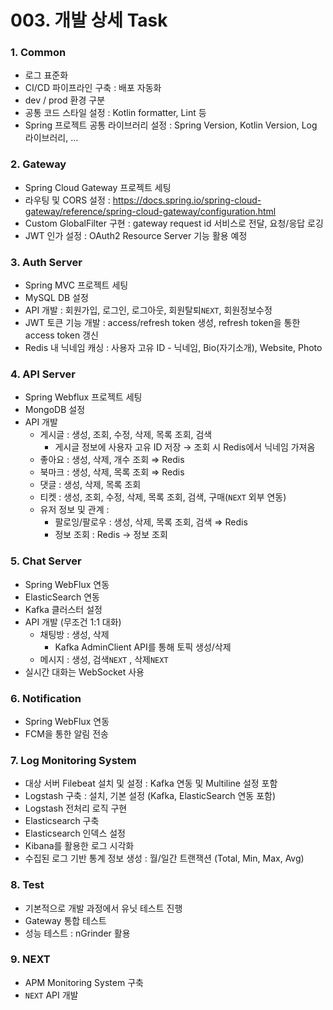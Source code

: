 # 003. 개발 상세 Task

### 1. Common

- 로그 표준화
- CI/CD 파이프라인 구축 : 배포 자동화
- dev / prod 환경 구분
- 공통 코드 스타일 설정 : Kotlin formatter, Lint 등
- Spring 프로젝트 공통 라이브러리 설정 : Spring Version, Kotlin Version, Log 라이브러리, …

### 2. Gateway

- Spring Cloud Gateway 프로젝트 세팅
- 라우팅 및 CORS 설정 : https://docs.spring.io/spring-cloud-gateway/reference/spring-cloud-gateway/configuration.html
- Custom GlobalFilter 구현 : gateway request id 서비스로 전달, 요청/응답 로깅
- JWT 인가 설정 : OAuth2 Resource Server 기능 활용 예정

### 3. Auth Server

- Spring MVC 프로젝트 세팅
- MySQL DB 설정
- API 개발 : 회원가입, 로그인, 로그아웃, 회원탈퇴`NEXT`, 회원정보수정
- JWT 토큰 기능 개발 : access/refresh token 생성, refresh token을 통한 access token 갱신
- Redis 내 닉네임 캐싱 : 사용자 고유 ID - 닉네임, Bio(자기소개), Website, Photo

### 4. API Server

- Spring Webflux 프로젝트 세팅
- MongoDB 설정
- API 개발
  - 게시글 : 생성, 조회, 수정, 삭제, 목록 조회, 검색
    - 게시글 정보에 사용자 고유 ID 저장 → 조회 시 Redis에서 닉네임 가져옴
  - 좋아요 : 생성, 삭제, 개수 조회 ⇒ Redis
  - 북마크 : 생성, 삭제, 목록 조회 ⇒ Redis
  - 댓글 : 생성, 삭제, 목록 조회
  - 티켓 : 생성, 조회, 수정, 삭제, 목록 조회, 검색, 구매(`NEXT` 외부 연동)
  - 유저 정보 및 관계 :
    - 팔로잉/팔로우 : 생성, 삭제, 목록 조회, 검색 ⇒ Redis
    - 정보 조회 : Redis → 정보 조회

### 5. Chat Server

- Spring WebFlux 연동
- ElasticSearch 연동
- Kafka 클러스터 설정
- API 개발 (무조건 1:1 대화)
  - 채팅방 : 생성, 삭제
    - Kafka AdminClient API를 통해 토픽 생성/삭제
  - 메시지 : 생성, 검색`NEXT` , 삭제`NEXT`
- 실시간 대화는 WebSocket 사용

### 6. Notification

- Spring WebFlux 연동
- FCM을 통한 알림 전송

### 7. Log Monitoring System

- 대상 서버 Filebeat 설치 및 설정 : Kafka 연동 및 Multiline 설정 포함
- Logstash 구축 : 설치, 기본 설정 (Kafka, ElasticSearch 연동 포함)
- Logstash 전처리 로직 구현
- Elasticsearch 구축
- Elasticsearch 인덱스 설정
- Kibana를 활용한 로그 시각화
- 수집된 로그 기반 통계 정보 생성 : 월/일간 트랜잭션 (Total, Min, Max, Avg)

### 8. Test

- 기본적으로 개발 과정에서 유닛 테스트 진행
- Gateway 통합 테스트
- 성능 테스트 : nGrinder 활용

### 9. NEXT

- APM Monitoring System 구축
- `NEXT` API 개발